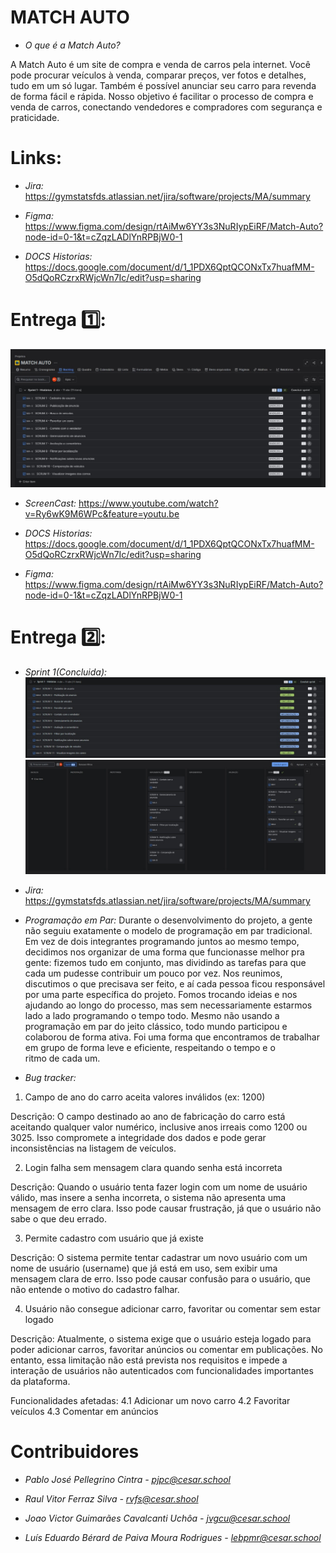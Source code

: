 # MATCH AUTO
- *O que é a Match Auto?*

A Match Auto é um site de compra e venda de carros pela internet. Você pode procurar veículos à venda, comparar preços, ver fotos e detalhes, tudo em um só lugar. Também é possível anunciar seu carro para revenda de forma fácil e rápida. Nosso objetivo é facilitar o processo de compra e venda de carros, conectando vendedores e compradores com segurança e praticidade.

# Links:
- *Jira:* https://gymstatsfds.atlassian.net/jira/software/projects/MA/summary

- *Figma:* https://www.figma.com/design/rtAiMw6YY3s3NuRIypEiRF/Match-Auto?node-id=0-1&t=cZqzLADlYnRPBjW0-1  

- *DOCS Historias:* https://docs.google.com/document/d/1_1PDX6QptQCONxTx7huafMM-O5dQoRCzrxRWjcWn7Ic/edit?usp=sharing

# Entrega 1️⃣:
![alt text](<media/entregas/Backlog 1.jpg>)

- *ScreenCast:* https://www.youtube.com/watch?v=Ry6wK9M6WPc&feature=youtu.be

- *DOCS Historias:* https://docs.google.com/document/d/1_1PDX6QptQCONxTx7huafMM-O5dQoRCzrxRWjcWn7Ic/edit?usp=sharing

- *Figma:* https://www.figma.com/design/rtAiMw6YY3s3NuRIypEiRF/Match-Auto?node-id=0-1&t=cZqzLADlYnRPBjW0-1

# Entrega 2️⃣:
- *Sprint 1(Concluida):* 
![alt text](<media/entregas/Sprint 1.jpg>)
![alt text](<media/entregas/Quadro 1 concluido.jpg>)

- *Jira:* https://gymstatsfds.atlassian.net/jira/software/projects/MA/summary

- *Programação em Par:*
Durante o desenvolvimento do projeto, a gente não seguiu exatamente o modelo de programação em par tradicional. Em vez de dois integrantes programando juntos ao mesmo tempo, decidimos nos organizar de uma forma que funcionasse melhor pra gente: fizemos tudo em conjunto, mas dividindo as tarefas para que cada um pudesse contribuir um pouco por vez.
Nos reunimos, discutimos o que precisava ser feito, e aí cada pessoa ficou responsável por uma parte específica do projeto. Fomos trocando ideias e nos ajudando ao longo do processo, mas sem necessariamente estarmos lado a lado programando o tempo todo.
Mesmo não usando a programação em par do jeito clássico, todo mundo participou e colaborou de forma ativa. Foi uma forma que encontramos de trabalhar em grupo de forma leve e eficiente, respeitando o tempo e o ritmo de cada um.

- *Bug tracker:*
1. Campo de ano do carro aceita valores inválidos (ex: 1200)

Descrição:
O campo destinado ao ano de fabricação do carro está aceitando qualquer valor numérico, inclusive anos irreais como 1200 ou 3025. Isso compromete a integridade dos dados e pode gerar inconsistências na listagem de veículos.

2. Login falha sem mensagem clara quando senha está incorreta

Descrição:
Quando o usuário tenta fazer login com um nome de usuário válido, mas insere a senha incorreta, o sistema não apresenta uma mensagem de erro clara. Isso pode causar frustração, já que o usuário não sabe o que deu errado.

3. Permite cadastro com usuário que já existe

Descrição:
O sistema permite tentar cadastrar um novo usuário com um nome de usuário (username) que já está em uso, sem exibir uma mensagem clara de erro. Isso pode causar confusão para o usuário, que não entende o motivo do cadastro falhar.

4. Usuário não consegue adicionar carro, favoritar ou comentar sem estar logado

Descrição:
Atualmente, o sistema exige que o usuário esteja logado para poder adicionar carros, favoritar anúncios ou comentar em publicações. No entanto, essa limitação não está prevista nos requisitos e impede a interação de usuários não autenticados com funcionalidades importantes da plataforma.

Funcionalidades afetadas:
	4.1	Adicionar um novo carro
	4.2	Favoritar veículos
	4.3 Comentar em anúncios

# Contribuidores

- *Pablo José Pellegrino Cintra - pjpc@cesar.school*

- *Raul Vitor Ferraz Silva - rvfs@cesar.shool*

- *Joao Victor Guimarães Cavalcanti Uchôa - jvgcu@cesar.school*

- *Luís Eduardo Bérard de Paiva Moura Rodrigues - lebpmr@cesar.school*
